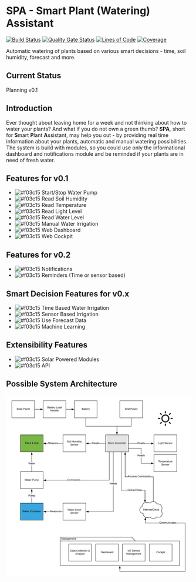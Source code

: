 # SPA - Smart Plant (Watering) Assistant
[![Build Status](https://travis-ci.org/Oxydation/SmartPlantWateringAssistant.svg?branch=master)](https://travis-ci.org/Oxydation/SmartPlantWateringAssistant)
[![Quality Gate Status](https://sonarcloud.io/api/project_badges/measure?project=Oxydation_SmartPlantWateringAssistant&metric=alert_status)](https://sonarcloud.io/dashboard?id=Oxydation_SmartPlantWateringAssistant)
[![Lines of Code](https://sonarcloud.io/api/project_badges/measure?project=Oxydation_SmartPlantWateringAssistant&metric=ncloc)](https://sonarcloud.io/dashboard?id=Oxydation_SmartPlantWateringAssistant)
[![Coverage](https://sonarcloud.io/api/project_badges/measure?project=Oxydation_SmartPlantWateringAssistant&metric=coverage)](https://sonarcloud.io/dashboard?id=Oxydation_SmartPlantWateringAssistant)

Automatic watering of plants based on various smart decisions - time, soil humidity, forecast and more.

## Current Status
Planning v0.1

## Introduction
Ever thought about leaving home for a week and not thinking about how to water your plants? And what if you do not own a green thumb? **SPA**, short for **S**mart **P**lant **A**ssistant, may help you out - by providing real time information about your plants, automatic and manual watering possibilities.
The system is build with modules, so you could use only the informational dashboard and notifications module and be reminded if your plants are in need of fresh water.

## Features for v0.1
* ![#f03c15](https://placehold.it/15/f03c15/000000?text=+) Start/Stop Water Pump
* ![#f03c15](https://placehold.it/15/f03c15/000000?text=+) Read Soil Humidity 
* ![#f03c15](https://placehold.it/15/f03c15/000000?text=+) Read Temperature
* ![#f03c15](https://placehold.it/15/f03c15/000000?text=+) Read Light Level
* ![#f03c15](https://placehold.it/15/f03c15/000000?text=+) Read Water Level
* ![#f03c15](https://placehold.it/15/f03c15/000000?text=+) Manual Water Irrigation
* ![#f03c15](https://placehold.it/15/f03c15/000000?text=+) Web Dashboard
* ![#f03c15](https://placehold.it/15/f03c15/000000?text=+) Web Cockpit

## Features for v0.2
* ![#f03c15](https://placehold.it/15/f03c15/000000?text=+) Notifications
* ![#f03c15](https://placehold.it/15/f03c15/000000?text=+) Reminders (Time or sensor based)

## Smart Decision Features for v0.x
* ![#f03c15](https://placehold.it/15/f03c15/000000?text=+) Time Based Water Irrigation
* ![#f03c15](https://placehold.it/15/f03c15/000000?text=+) Sensor Based Irrigation
* ![#f03c15](https://placehold.it/15/f03c15/000000?text=+) Use Forecast Data
* ![#f03c15](https://placehold.it/15/f03c15/000000?text=+) Machine Learning

## Extensibility Features
* ![#f03c15](https://placehold.it/15/f03c15/000000?text=+) Solar Powered Modules
* ![#f03c15](https://placehold.it/15/f03c15/000000?text=+) API

## Possible System Architecture
![](images/Overview.png)
